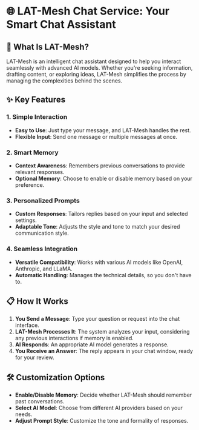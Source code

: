 # 🌐 LAT-Mesh Chat Service: Your Smart Chat Assistant

## 🤖 What Is LAT-Mesh?

LAT-Mesh is an intelligent chat assistant designed to help you interact seamlessly with advanced AI models. Whether you're seeking information, drafting content, or exploring ideas, LAT-Mesh simplifies the process by managing the complexities behind the scenes.

## ✨ Key Features

### 1. **Simple Interaction**

* **Easy to Use**: Just type your message, and LAT-Mesh handles the rest.
* **Flexible Input**: Send one message or multiple messages at once.

### 2. **Smart Memory**

* **Context Awareness**: Remembers previous conversations to provide relevant responses.
* **Optional Memory**: Choose to enable or disable memory based on your preference.

### 3. **Personalized Prompts**

* **Custom Responses**: Tailors replies based on your input and selected settings.
* **Adaptable Tone**: Adjusts the style and tone to match your desired communication style.

### 4. **Seamless Integration**

* **Versatile Compatibility**: Works with various AI models like OpenAI, Anthropic, and LLaMA.
* **Automatic Handling**: Manages the technical details, so you don't have to.

## 📋 How It Works

1. **You Send a Message**: Type your question or request into the chat interface.
2. **LAT-Mesh Processes It**: The system analyzes your input, considering any previous interactions if memory is enabled.
3. **AI Responds**: An appropriate AI model generates a response.
4. **You Receive an Answer**: The reply appears in your chat window, ready for your review.

## 🛠️ Customization Options

* **Enable/Disable Memory**: Decide whether LAT-Mesh should remember past conversations.
* **Select AI Model**: Choose from different AI providers based on your needs.
* **Adjust Prompt Style**: Customize the tone and formality of responses.
